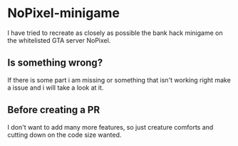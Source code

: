 # NoPixel-minigame
I have tried to recreate as closely as possible the bank hack minigame on the whitelisted GTA server NoPixel.  

## Is something wrong?
If there is some part i am missing or something that isn't working right make a issue and i will take a look at it.

## Before creating a PR
I don't want to add many more features, so just creature comforts and cutting down on the code size wanted.
